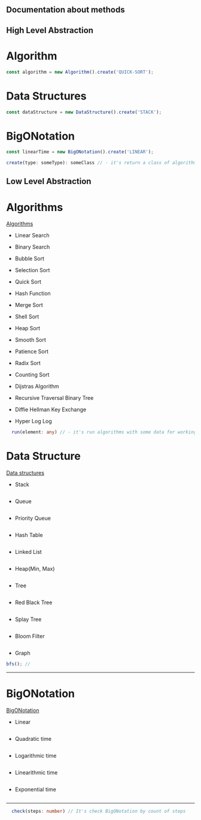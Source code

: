 ## Documentation about methods

## High Level Abstraction

# Algorithm

```ts
const algorithm = new Algorithm().create('QUICK-SORT');
```

# Data Structures

```ts
const dataStructure = new DataStructure().create('STACK');
```

# BigONotation

```ts
const linearTime = new BigONotation().create('LINEAR');
```

```ts
create(type: someType): someClass // - it's return a class of algorithm/data-structure/bigONotation, which you want to use
```

## Low Level Abstraction

# Algorithms

[Algorithms](https://github.com/Arkady-Skvortsov/algorithm.js/blob/main/ALGORITHM.md)

- Linear Search

- Binary Search

- Bubble Sort

- Selection Sort

- Quick Sort

- Hash Function

- Merge Sort

- Shell Sort

- Heap Sort

- Smooth Sort

- Patience Sort

- Radix Sort

- Counting Sort

- Dijstras Algorithm

- Recursive Traversal Binary Tree

- Diffie Hellman Key Exchange

- Hyper Log Log

```ts
  run(element: any) // - it's run algorithms with some data for working it: array / object;
```

# Data Structure

[Data structures](https://github.com/Arkady-Skvortsov/algorithm.js/blob/main/DATA-STRUCTURE.md)

- Stack

```ts

```

- Queue

```ts

```

- Priority Queue

```ts

```

- Hash Table

```ts

```

- Linked List

```ts

```

- Heap(Min, Max)

```ts

```

- Tree

```ts

```

- Red Black Tree

```ts

```

- Splay Tree

```ts

```

- Bloom Filter

```ts

```

- Graph

```ts
bfs(); //
```

---

# BigONotation

[BigONotation](https://github.com/Arkady-Skvortsov/algorithm.js/blob/main/BIG-O-NOTATION.md)

- Linear

```ts

```

- Quadratic time

```ts

```

- Logarithmic time

```ts

```

- Linearithmic time

```ts

```

- Exponential time

```ts

```

---

```ts
  check(steps: number) // It's check BigONotation by count of steps
```
